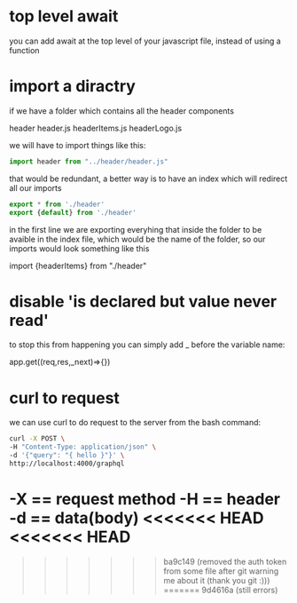 # top level await
you can add await at the top level of your javascript file, instead of 
using a function

# import a diractry

if we have a folder which contains all the header components

header
	header.js
	headerItems.js
	headerLogo.js

we will have to import things like this:

```js
import header from "../header/header.js"
```

that would be redundant, a better way is to have an index which will redirect all our imports

```js
export * from './header'
export {default} from './header'

```

in the first line we are exporting everyhing that inside the folder to be avaible in the index file, which would be the name of the folder, so our imports would look something like this

import {headerItems} from "./header"

# disable 'is declared but value never read'

to stop this from happening you can simply add _ before the variable name:

app.get((req,res,_next)=>{})

# curl to request

we can use curl to do request to the server from the bash command:

```bash
curl -X POST \
-H "Content-Type: application/json" \
-d '{"query": "{ hello }"}' \
http://localhost:4000/graphql
```

-X == request method
-H == header 
-d == data(body)
<<<<<<< HEAD
<<<<<<< HEAD
=======

>>>>>>> ba9c149 (removed the auth token from some file after git warning me about it (thank you git :)))
=======
>>>>>>> 9d4616a (still errors)
